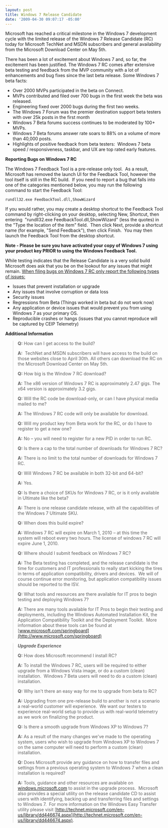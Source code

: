 ```yaml
---
layout: post
title: Windows 7 Release Candidate
date: '2009-04-30 09:07:17 -05:00'
---
```


Microsoft has reached a critical milestone in the Windows 7 development cycle with the limited release of the Windows 7 Release Candidate (RC) today for Microsoft TechNet and MSDN subscribers and general availability from the Microsoft Download Center on May 5th.

There has been a lot of excitement about Windows 7 and, so far, the excitement has been justified. The Windows 7 RC comes after extensive beta testing and feedback from the MVP community with a lot of enhancements and bug fixes since the last beta release. Some Windows 7 beta facts:

*   Over 2000 MVPs participated in the beta on Connect. 
*   MVPs contributed and filed over 700 bugs in the first week the beta was released. 
*   Engineering fixed over 2000 bugs during the first two weeks. 
*   The Windows 7 Forum was the premier destination support beta testers with over 25k posts in the first month 
*   Windows 7 Beta forums success continues to be moderated by 100+ MVPs. 
*   Windows 7 Beta forums answer rate soars to 88% on a volume of more than 40,000 posts. 
*   Highlights of positive feedback from beta testers:  Windows 7 beta speed / responsiveness, taskbar, and UX are top rated early features.   

**Reporting Bugs on Windows 7 RC**

The Windows 7 Feedback Tool is a pre-release only tool.  As a result, Microsoft has removed the launch UI for the Feedback Tool, however the tool itself is still in the RC build.  If you need to report a bug that falls into one of the categories mentioned below, you may run the following command to start the Feedback Tool: 

```
rundll32.exe FeedbackTool.dll,ShowWizard
```

If you would rather, you may create a desktop shortcut to the Feedback Tool command by right-clicking on your desktop, selecting New, Shortcut, then entering  "rundll32.exe FeedbackTool.dll,ShowWizard" (less the quotes) in the "Type the location of the item" field.  Then click Next, provide a shortcut name (for example, "Send Feedback"), then click Finish.  You may then launch the Feedback Tool from the desktop shortcut.

<div class="alert alert-info"><b>Note - Please be sure you have activated your copy of Windows 7 using your product key PRIOR to using the Windows Feedback Tool.</b></div>

While testing indicates that the Release Candidate is a very solid build Microsoft does ask that you be on the lookout for any issues that might remain. <u>When filing bugs on Windows 7 RC only report the following types of issues:</u>

*   Issues that prevent installation or upgrade 
*   Any issues that involve corruption or data loss 
*   Security issues 
*   Regressions from Beta (Things worked in beta but do not work now) 
*   Any application or device issues that would prevent you from using Windows 7 as your primary OS. 
*   Reproducible crashes or hangs (issues that you cannot reproduce will be captured by CEIP Telemetry)   

**Additional Information**

> **Q:** How can I get access to the build?
>
> **A:**  TechNet and MSDN subscribers will have access to the build on those websites close to April 30th. All others can download the RC on the Microsoft Download Center on May 5th.
> 
> **Q:** How big is the Window 7 RC download?
>
> **A:** The x86 version of Windows 7 RC is approximately 2.47 gigs. The x64 version is approximately 3.2 gigs.
> 
> **Q:** Will the RC code be download-only, or can I have physical media mailed to me?
>
> **A:** The Windows 7 RC code will only be available for download.  
>
> **Q:** Will my product key from Beta work for the RC, or do I have to register to get a new one?
>
> **A:** No – you will need to register for a new PID in order to run RC. 
> 
> **Q:** Is there a cap to the total number of downloads for Windows 7 RC?
>
> **A:** There is no limit to the total number of downloads for Windows 7 RC.
>
> **Q:** Will Windows 7 RC be available in both 32-bit and 64-bit?
>
> **A:** Yes. 
> 
> **Q:** Is there a choice of SKUs for Windows 7 RC, or is it only available in Ultimate like the beta?
>
> **A:** There is one release candidate release, with all the capabilities of the Windows 7 Ultimate SKU.  
> 
> **Q:** When does this build expire?
>
> **A:** Windows 7 RC will expire on March 1, 2010 – at this time the system will reboot every two hours. The license of windows 7 RC will expire June 1, 2010.
> 
> **Q:** Where should I submit feedback on Windows 7 RC?
>
> **A:** The Beta testing has completed, and the release candidate is the time for customers and IT professionals to really start kicking the tires in terms of application compatibility, drivers and devices.  We will of course continue error monitoring, but application compatibility issues should be reported to the ISV. 
> 
> **Q:** What tools and resources are there available for IT pros to begin testing and deploying Windows 7?
>
> **A:** There are many tools available for IT Pros to begin their testing and deployments, including the Windows Automated Installation Kit, the Application Compatibility Toolkit and the Deployment Toolkit.  More information about these tools can be found at [www.microsoft.com/springboard](http://www.microsoft.com/springboard)

> ***Upgrade Experience***
> 
> **Q:** How does Microsoft recommend I install RC?
>
> **A:** To install the Windows 7 RC, users will be required to either upgrade from a Windows Vista image, or do a custom (clean) installation.  Windows 7 Beta users will need to do a custom (clean) installation.
> 
> **Q:** Why isn't there an easy way for me to upgrade from beta to RC?
>
> **A:** Upgrading from one pre-release build to another is not a scenario a real-world customer will experience.  We want our testers to experience real-world setup to provide us with real-world telemetry as we work on finalizing the product.
> 
> **Q:** Is there a smooth upgrade from Windows XP to Windows 7?
>
> **A:** As a result of the many changes we've made to the operating system, users who wish to upgrade from Windows XP to Windows 7 on the same computer will need to perform a custom (clean) installation.
> 
> **Q:** Does Microsoft provide any guidance on how to transfer files and settings from a previous operating system to Windows 7 when a clean installation is required?
>
> **A:** Tools, guidance and other resources are available on [windows.microsoft.com](http://www.microsoft.com/) to assist in the upgrade process.  Microsoft also provides a special utility on the release candidate CD to assist users with identifying, backing up and transferring files and settings to Windows 7.  For more information on the Windows Easy Transfer utility please visit [http://technet.microsoft.com/en-us/library/dd446674.aspx](http://technet.microsoft.com/en-us/library/dd446674.aspx).
